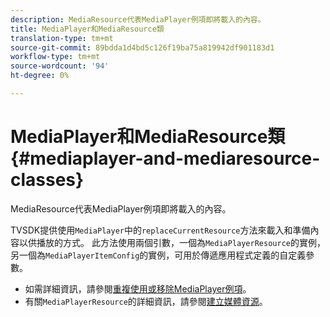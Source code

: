 ```yaml
---
description: MediaResource代表MediaPlayer例項即將載入的內容。
title: MediaPlayer和MediaResource類
translation-type: tm+mt
source-git-commit: 89bdda1d4bd5c126f19ba75a819942df901183d1
workflow-type: tm+mt
source-wordcount: '94'
ht-degree: 0%

---
```



# MediaPlayer和MediaResource類{#mediaplayer-and-mediaresource-classes}

MediaResource代表MediaPlayer例項即將載入的內容。

<!--<a id="section_431AB7221E0249BF949EC72EEB9B428A"></a>-->

TVSDK提供使用`MediaPlayer`中的`replaceCurrentResource`方法來載入和準備內容以供播放的方式。 此方法使用兩個引數，一個為`MediaPlayerResource`的實例，另一個為`MediaPlayerItemConfig`的實例，可用於傳遞應用程式定義的自定義參數。

* 如需詳細資訊，請參閱[重複使用或移除MediaPlayer例項](../../../../tvsdk-3x-android-prog/android-3x-content-playback-options-android2/mediaplayerobjects-working-with/android-3x-mediaplayer-reuse-or-remove.md)。
* 有關`MediaPlayerResource`的詳細資訊，請參閱[建立媒體資源](../../../../tvsdk-3x-android-prog/android-3x-content-playback-options-android2/mediaplayer-initialize-for-video/android-3x-media-resource-create.md)。